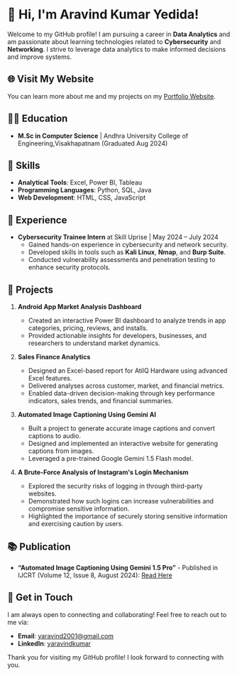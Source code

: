 # 👋 Hi, I'm Aravind Kumar Yedida!

Welcome to my GitHub profile! I am pursuing a career in **Data Analytics** and am passionate about learning technologies related to **Cybersecurity** and **Networking**. I strive to leverage data analytics to make informed decisions and improve systems.

## 🌐 Visit My Website
You can learn more about me and my projects on my [Portfolio Website](https://www.aravindyedida.com).

## 🧑‍🎓 Education
- **M.Sc in Computer Science** | Andhra University College of Engineering,Visakhapatnam (Graduated Aug 2024)

## 🔧 Skills
- **Analytical Tools**: Excel, Power BI, Tableau
- **Programming Languages**: Python, SQL, Java
- **Web Development**: HTML, CSS, JavaScript

## 💼 Experience
- **Cybersecurity Trainee Intern** at Skill Uprise | May 2024 – July 2024
  - Gained hands-on experience in cybersecurity and network security.
  - Developed skills in tools such as **Kali Linux**, **Nmap**, and **Burp Suite**.
  - Conducted vulnerability assessments and penetration testing to enhance security protocols.

## 🌟 Projects

1. **Android App Market Analysis Dashboard**
   - Created an interactive Power BI dashboard to analyze trends in app categories, pricing, reviews, and installs.
   - Provided actionable insights for developers, businesses, and researchers to understand market dynamics.

2. **Sales Finance Analytics**
   - Designed an Excel-based report for AtilQ Hardware using advanced Excel features.
   - Delivered analyses across customer, market, and financial metrics.
   - Enabled data-driven decision-making through key performance indicators, sales trends, and financial summaries.

3. **Automated Image Captioning Using Gemini AI**
   - Built a project to generate accurate image captions and convert captions to audio.
   - Designed and implemented an interactive website for generating captions from images.
   - Leveraged a pre-trained Google Gemini 1.5 Flash model.

4. **A Brute-Force Analysis of Instagram's Login Mechanism**
   - Explored the security risks of logging in through third-party websites.
   - Demonstrated how such logins can increase vulnerabilities and compromise sensitive information.
   - Highlighted the importance of securely storing sensitive information and exercising caution by users.

## 📚 Publication
- **“Automated Image Captioning Using Gemini 1.5 Pro”** - Published in IJCRT (Volume 12, Issue 8, August 2024): [Read Here](https://ijcrt.org/papers/IJCRT2408190.pdf)

## 🤝 Get in Touch
I am always open to connecting and collaborating! Feel free to reach out to me via:

- **Email**: [yaravind2001@gmail.com](mailto:yaravind2001@gmail.com)
- **LinkedIn**: [yaravindkumar](https://www.linkedin.com/in/yaravindkumar/)

Thank you for visiting my GitHub profile! I look forward to connecting with you.
